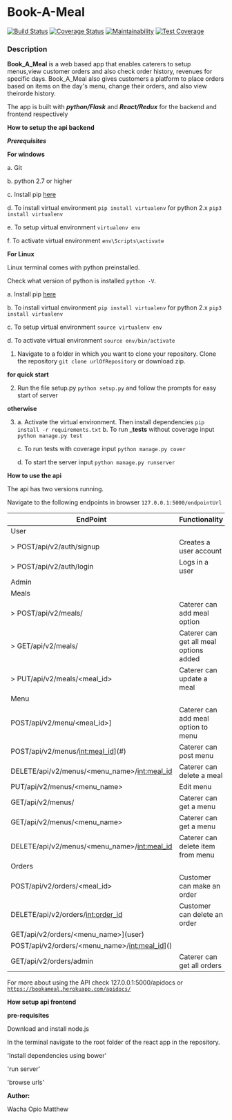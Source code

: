 # __Book-A-Meal__ 
[![Build Status](https://travis-ci.org/matthewacha/BookAMeal.svg?branch=userEP)](https://travis-ci.org/matthewacha/BookAMeal) [![Coverage Status](https://coveralls.io/repos/github/matthewacha/BookAMeal/badge.svg?branch=userEP)](https://coveralls.io/github/matthewacha/BookAMeal?branch=userEP) [![Maintainability](https://api.codeclimate.com/v2/badges/0f81265250e64a32b7b3/maintainability)](https://codeclimate.com/github/matthewacha/BookAMeal/maintainability) [![Test Coverage](https://api.codeclimate.com/v2/badges/0f81265250e64a32b7b3/test_coverage)](https://codeclimate.com/github/matthewacha/BookAMeal/test_coverage)

### __Description__

__Book_A_Meal__ is a web based app that enables caterers to setup 
menus,view customer orders and also check order history, revenues for specific days. Book_A_Meal also gives customers a platform to place orders based on items on the day's menu, change their orders, and also view theirorde history.

The app is built with ___python/Flask___ and ___React/Redux___ for the backend and frontend respectively

__How to setup the api backend__

___Prerequisites___

__For windows__

a. Git 

b. python 2.7 or higher

c. Install pip [here](https://pip.pypa.io/en/stable/installing/) 

d. To install virtual environment `pip install virtualenv` for 
python 2.x `pip3 install virtualenv`

e. To setup virtual environment `virtualenv env`

f. To activate virtual environment `env\Scripts\activate`

__For Linux__

Linux terminal comes with python preinstalled.

Check what version of python is installed `python -V`.

a. Install pip [here](https://pip.pypa.io/en/stable/installing/)

b. To install virtual environment `pip install virtualenv` for 
python 2.x `pip3 install virtualenv`

c. To setup virtual environment `source virtualenv env`

d. To activate virtual environment `source env/bin/activate`


1. Navigate to a folder in which you want to clone your repository. Clone the repository `git clone urlOfRepository` or download zip.

__for quick start__

2. Run the file setup.py `python setup.py` and follow the prompts for easy
start of server

__otherwise__

3. a. Activate the virtual environment. Then install dependencies `pip install -r requirements.txt`
   b. To run ___tests__ without coverage input `python manage.py test`
   
   c. To run tests with coverage input `python manage.py cover`
   
   d. To start the server input `python manage.py runserver`

__How to use the api__

The api has two versions running.

Navigate to the following endpoints in browser `127.0.0.1:5000/endpointUrl`


|EndPoint|Functionality|
|---------|------------|
|User| |
| > POST/api/v2/auth/signup |Creates a user account|
| > POST/api/v2/auth/login |Logs in a user|
|Admin| |
|Meals| |
| > POST/api/v2/meals/|Caterer can add meal option|
| > GET/api/v2/meals/|Caterer can get all meal options added|
| > PUT/api/v2/meals/<meal_id>|Caterer can update a meal|
|Menu| |
|POST/api/v2/menu/<meal_id>]|Caterer can add meal option to menu|
|POST/api/v2/menus/<int:meal_id>](#)|Caterer can post menu|
|DELETE/api/v2/menus/<menu_name>/<int:meal_id>|Caterer can delete a meal|
|PUT/api/v2/menus/<menu_name>|Edit menu|
|GET/api/v2/menus/|Caterer can get a menu|
|GET/api/v2/menus/<menu_name>|Caterer can get a menu|
|DELETE/api/v2/menus/<menu_name>/<int:meal_id>|Caterer can delete item from menu|
|Orders| |
|POST/api/v2/orders/<meal_id>|Customer can make an order|
|DELETE/api/v2/orders/<int:order_id>|Customer can delete an order|
|GET/api/v2/orders/<menu_name>](user)
|POST/api/v2/orders/<menu_name>/<int:meal_id>]()
|GET/api/v2/orders/admin|Caterer can get all orders|


For more about using the API check 127.0.0.1:5000/apidocs or [`https://bookameal.herokuapp.com/apidocs/`](https://bookameal.herokuapp.com/apidocs/)

__How setup api frontend__

__pre-requisites__

Download and install node.js

In the terminal navigate to the root folder of the react app in the repository.

'Install dependencies using bower'

'run server'

'browse urls'  

__Author:__

Wacha Opio Matthew
